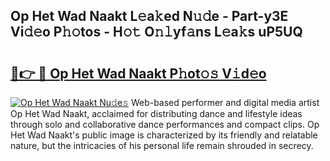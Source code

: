 ## Op Het Wad Naakt L𝚎a𝚔ed N𝚞𝚍e - Part-y3E Vi𝚍𝚎o P𝚑𝚘tos - H𝚘𝚝 O𝚗𝚕yf𝚊ns L𝚎a𝚔s uP5UQ

# <h2><a href="http://kfc1cpa.oniu.top/?m=Op+Het+Wad+Naakt">🔗👉 🔴 Op Het Wad Naakt P𝚑ot𝚘𝚜 V𝚒d𝚎o</a></h2>

[![Op Het Wad Naakt Nu𝚍e𝚜](https://i.imgur.com/0qMVB7G.gif)](http://kfc1cpa.oniu.top/?m=Op+Het+Wad+Naakt)
Web-based performer and digital media artist Op Het Wad Naakt, acclaimed for distributing dance and lifestyle ideas through solo and collaborative dance performances and compact clips. Op Het Wad Naakt's public image is characterized by its friendly and relatable nature, but the intricacies of his personal life remain shrouded in secrecy.  
